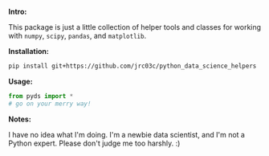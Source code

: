 **Intro:**

This package is just a little collection of helper tools and classes for working with `numpy`, `scipy`, `pandas`, and `matplotlib`.

**Installation:**

```bash
pip install git+https://github.com/jrc03c/python_data_science_helpers
```

**Usage:**

```python
from pyds import *
# go on your merry way!
```

**Notes:**

I have no idea what I'm doing. I'm a newbie data scientist, and I'm not a Python expert. Please don't judge me too harshly. :)
